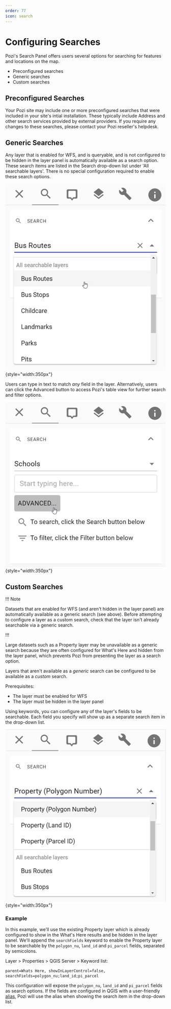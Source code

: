 ```yaml
---
order: 77
icon: search
---
```


# Configuring Searches

Pozi's Search Panel offers users several options for searching for features and locations on the map.

- Preconfigured searches
- Generic searches
- Custom searches

## Preconfigured Searches

Your Pozi site may include one or more preconfigured searches that were included in your site's intial installation. These typically include Address and other search services provided by external providers. If you require any changes to these searches, please contact your Pozi reseller's helpdesk.

## Generic Searches

Any layer that is enabled for WFS, and is queryable, and is not configured to be hidden in the layer panel is automatically available as a search option. These search items are listed in the Search drop-down list under 'All searchable layers'. There is no special configuration required to enable these search options.

![](./img/pozi-generic-search.png){style="width:350px"}

Users can type in text to match *any* field in the layer. Alternatively, users can click the Advanced button to access Pozi's table view for further search and filter options.

![](./img/pozi-generic-advanced-search.png){style="width:350px"}


## Custom Searches

!!! Note

Datasets that are enabled for WFS (and aren't hidden in the layer panel) are automatically available as a generic search (see above). Before attempting to configure a layer as a custom search, check that the layer isn't already searchable via a generic search.

!!!

Large datasets such as a Property layer may be unavailable as a generic search because they are often configured for What's Here and hidden from the layer panel, which prevents Pozi from presenting the layer as a search option.

Layers that aren't available as a *generic* search can be configured to be available as a *custom* search.

Prerequisites:

* The layer must be enabled for WFS
* The layer must be hidden in the layer panel

Using keywords, you can configure any of the layer's fields to be searchable. Each field you specify will show up as a separate search item in the drop-down list.

![](./img/pozi-custom-search.png){style="width:350px"}

### Example

In this example, we'll use the existing Property layer which is already configured to show in the What's Here results and be hidden in the layer panel. We'll append the `searchFields` keyword to enable the Property layer to be searchable by the `polygon_nu`, `land_id` and `pi_parcel` fields, separated by semicolons.

Layer > Properties > QGIS Server > Keyword list:

```
parent=Whats Here, showInLayerControl=false, searchFields=polygon_nu;land_id;pi_parcel
```

This configuration will expose the `polygon_nu`, `land_id` and `pi_parcel` fields as search options. If the fields are configured in QGIS with a user-friendly [alias](./configuring-layers/#rename-fields), Pozi will use the alias when showing the search item in the drop-down list.
